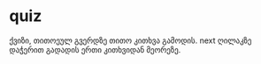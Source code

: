 # quiz
ქვიზი, თითოეულ გვერდზე თითო კითხვა გამოდის. 
next ღილაკზე დაჭერით გადადის ერთი კითხვიდან მეორეზე.
